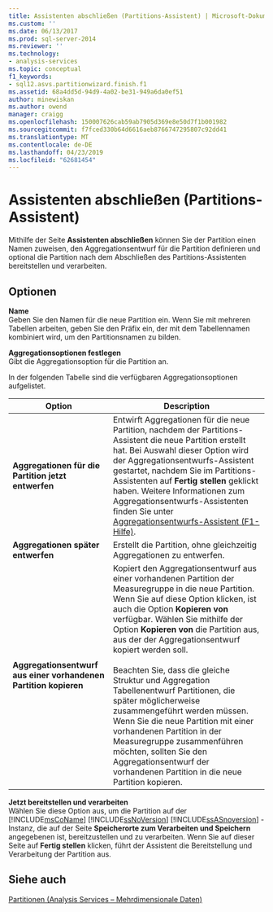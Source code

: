 ```yaml
---
title: Assistenten abschließen (Partitions-Assistent) | Microsoft-Dokumentation
ms.custom: ''
ms.date: 06/13/2017
ms.prod: sql-server-2014
ms.reviewer: ''
ms.technology:
- analysis-services
ms.topic: conceptual
f1_keywords:
- sql12.asvs.partitionwizard.finish.f1
ms.assetid: 68a4dd5d-94d9-4a02-be31-949a6da0ef51
author: minewiskan
ms.author: owend
manager: craigg
ms.openlocfilehash: 150007626cab59ab7905d369e8e50d7f1b001982
ms.sourcegitcommit: f7fced330b64d6616aeb8766747295807c92dd41
ms.translationtype: MT
ms.contentlocale: de-DE
ms.lasthandoff: 04/23/2019
ms.locfileid: "62681454"
---
```

# <a name="completing-the-wizard-partition-wizard"></a>Assistenten abschließen (Partitions-Assistent)
  Mithilfe der Seite **Assistenten abschließen** können Sie der Partition einen Namen zuweisen, den Aggregationsentwurf für die Partition definieren und optional die Partition nach dem Abschließen des Partitions-Assistenten bereitstellen und verarbeiten.  
  
## <a name="options"></a>Optionen  
 **Name**  
 Geben Sie den Namen für die neue Partition ein. Wenn Sie mit mehreren Tabellen arbeiten, geben Sie den Präfix ein, der mit dem Tabellennamen kombiniert wird, um den Partitionsnamen zu bilden.  
  
 **Aggregationsoptionen festlegen**  
 Gibt die Aggregationsoption für die Partition an.  
  
 In der folgenden Tabelle sind die verfügbaren Aggregationsoptionen aufgelistet.  
  
|Option|Description|  
|------------|-----------------|  
|**Aggregationen für die Partition jetzt entwerfen**|Entwirft Aggregationen für die neue Partition, nachdem der Partitions-Assistent die neue Partition erstellt hat. Bei Auswahl dieser Option wird der Aggregationsentwurfs-Assistent gestartet, nachdem Sie im Partitions-Assistenten auf **Fertig stellen** geklickt haben. Weitere Informationen zum Aggregationsentwurfs-Assistenten finden Sie unter [Aggregationsentwurfs-Assistent (F1-Hilfe)](aggregation-design-wizard-f1-help.md).|  
|**Aggregationen später entwerfen**|Erstellt die Partition, ohne gleichzeitig Aggregationen zu entwerfen.|  
|**Aggregationsentwurf aus einer vorhandenen Partition kopieren**|Kopiert den Aggregationsentwurf aus einer vorhandenen Partition der Measuregruppe in die neue Partition. Wenn Sie auf diese Option klicken, ist auch die Option **Kopieren von** verfügbar. Wählen Sie mithilfe der Option **Kopieren von** die Partition aus, aus der der Aggregationsentwurf kopiert werden soll.<br /><br /> Beachten Sie, dass die gleiche Struktur und Aggregation Tabellenentwurf Partitionen, die später möglicherweise zusammengeführt werden müssen. Wenn Sie die neue Partition mit einer vorhandenen Partition in der Measuregruppe zusammenführen möchten, sollten Sie den Aggregationsentwurf der vorhandenen Partition in die neue Partition kopieren.|  
  
 **Jetzt bereitstellen und verarbeiten**  
 Wählen Sie diese Option aus, um die Partition auf der [!INCLUDE[msCoName](../includes/msconame-md.md)] [!INCLUDE[ssNoVersion](../includes/ssnoversion-md.md)] [!INCLUDE[ssASnoversion](../includes/ssasnoversion-md.md)] -Instanz, die auf der Seite **Speicherorte zum Verarbeiten und Speichern** angegebenen ist, bereitzustellen und zu verarbeiten. Wenn Sie auf dieser Seite auf **Fertig stellen** klicken, führt der Assistent die Bereitstellung und Verarbeitung der Partition aus.  
  
## <a name="see-also"></a>Siehe auch  
 [Partitionen &#40;Analysis Services – Mehrdimensionale Daten&#41;](multidimensional-models-olap-logical-cube-objects/partitions-analysis-services-multidimensional-data.md)  
  
  

